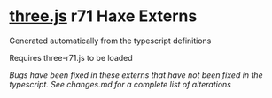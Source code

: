 # [three.js](http://threejs.org) r71 Haxe Externs

Generated automatically from the typescript definitions

Requires three-r71.js to be loaded

*Bugs have been fixed in these externs that have not been fixed in the typescript. See changes.md for a complete list of alterations*